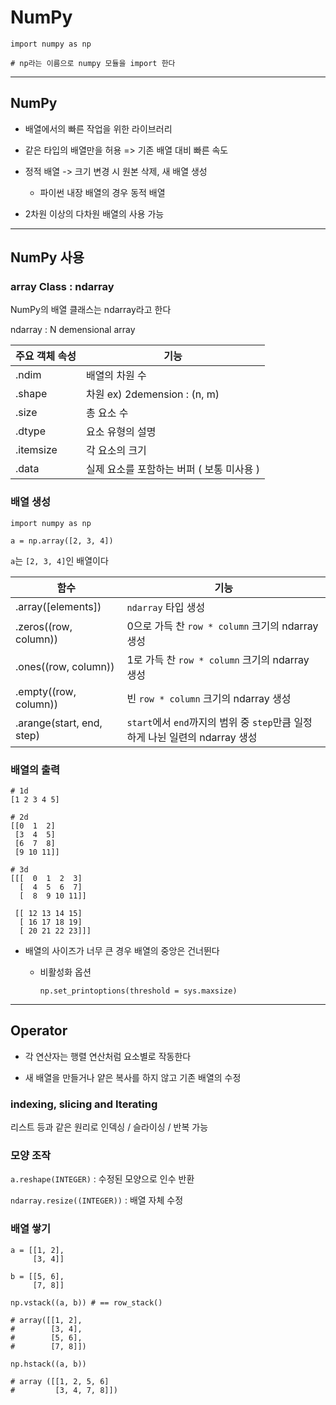 # NumPy

```
import numpy as np

# np라는 이름으로 numpy 모듈을 import 한다
```

---

## NumPy

+ 배열에서의 빠른 작업을 위한 라이브러리

+ 같은 타입의 배열만을 허용 => 기존 배열 대비 빠른 속도

+ 정적 배열 -> 크기 변경 시 원본 삭제, 새 배열 생성

    + 파이썬 내장 배열의 경우 동적 배열

+ 2차원 이상의 다차원 배열의 사용 가능

---

## NumPy 사용

### array Class : ndarray

NumPy의 배열 클래스는 ndarray라고 한다

ndarray : N demensional array

| 주요 객체 속성 | 기능 |
| ----------- | --- |
| .ndim       | 배열의 차원 수 |
| .shape      | 차원 ex) 2demension : (n, m) |
| .size       | 총 요소 수 |
| .dtype      | 요소 유형의 설명 |
| .itemsize   | 각 요소의 크기 |
| .data       | 실제 요소를 포함하는 버퍼 ( 보통 미사용 ) |


### 배열 생성

```
import numpy as np

a = np.array([2, 3, 4])
```

`a`는 `[2, 3, 4]`인 배열이다

| 함수 | 기능 |
| --- | --- |
| .array(\[elements\]) | `ndarray` 타입 생성 |
| .zeros((row, column)) | 0으로 가득 찬 `row * column` 크기의 ndarray 생성 |
| .ones((row, column)) | 1로 가득 찬 `row * column` 크기의 ndarray 생성 |
| .empty((row, column)) | 빈 `row * column` 크기의 ndarray 생성 |
| .arange(start, end, step) | `start`에서 `end`까지의 범위 중 `step`만큼 일정하게 나뉜 일련의 ndarray 생성 |

### 배열의 출력
```
# 1d
[1 2 3 4 5]

# 2d
[[0  1  2]
 [3  4  5]
 [6  7  8]
 [9 10 11]]

# 3d
[[[  0  1  2  3]
  [  4  5  6  7]
  [  8  9 10 11]]
  
 [[ 12 13 14 15]
  [ 16 17 18 19]
  [ 20 21 22 23]]]
```

+ 배열의 사이즈가 너무 큰 경우 배열의 중앙은 건너뛴다

    + 비활성화 옵션
        ```
        np.set_printoptions(threshold = sys.maxsize)
        ```
---

## Operator

+ 각 연산자는 행렬 연산처럼 요소별로 작동한다

+ 새 배열을 만들거나 얕은 복사를 하지 않고 기존 배열의 수정

### indexing, slicing and Iterating

리스트 등과 같은 원리로 인덱싱 / 슬라이싱 / 반복 가능

### 모양 조작

`a.reshape(INTEGER)` : 수정된 모양으로 인수 반환

`ndarray.resize((INTEGER))` : 배열 자체 수정

### 배열 쌓기

```
a = [[1, 2],
     [3, 4]]

b = [[5, 6],
     [7, 8]]

np.vstack((a, b)) # == row_stack()

# array([[1, 2],
#        [3, 4],
#        [5, 6],
#        [7, 8]])
```
```
np.hstack((a, b))

# array ([[1, 2, 5, 6]
#         [3, 4, 7, 8]])
```